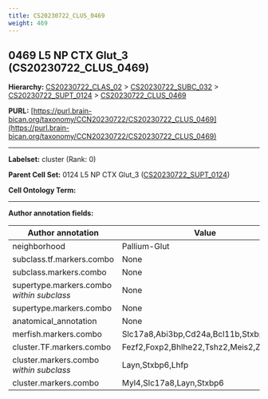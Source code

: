 ```yaml
---
title: CS20230722_CLUS_0469
weight: 469
---
```

## 0469 L5 NP CTX Glut_3 (CS20230722_CLUS_0469)
<b>Hierarchy: </b>
[CS20230722_CLAS_02](../CS20230722_CLAS_02) >
[CS20230722_SUBC_032](../CS20230722_SUBC_032) >
[CS20230722_SUPT_0124](../CS20230722_SUPT_0124) >
[CS20230722_CLUS_0469](../CS20230722_CLUS_0469)

**PURL:** [https://purl.brain-bican.org/taxonomy/CCN20230722/CS20230722_CLUS_0469](https://purl.brain-bican.org/taxonomy/CCN20230722/CS20230722_CLUS_0469)

---


**Labelset:** cluster (Rank: 0)

**Parent Cell Set:** 0124 L5 NP CTX Glut_3 ([CS20230722_SUPT_0124](../CS20230722_SUPT_0124))



**Cell Ontology Term:** 

[MARKER GENES.]: #


---

[TRANSFERRED ANNOTATIONS.]: #


[AUTHOR ANNOTATION FIELDS.]: #


**Author annotation fields:**

| Author annotation | Value |
|-------------------|-------|
|neighborhood|Pallium-Glut|
|subclass.tf.markers.combo|None|
|subclass.markers.combo|None|
|supertype.markers.combo _within subclass_|None|
|supertype.markers.combo|None|
|anatomical_annotation|None|
|merfish.markers.combo|Slc17a8,Abi3bp,Cd24a,Bcl11b,Stxbp6,Lhfp|
|cluster.TF.markers.combo|Fezf2,Foxp2,Bhlhe22,Tshz2,Meis2,Zeb2|
|cluster.markers.combo _within subclass_|Layn,Stxbp6,Lhfp|
|cluster.markers.combo|Myl4,Slc17a8,Layn,Stxbp6|
